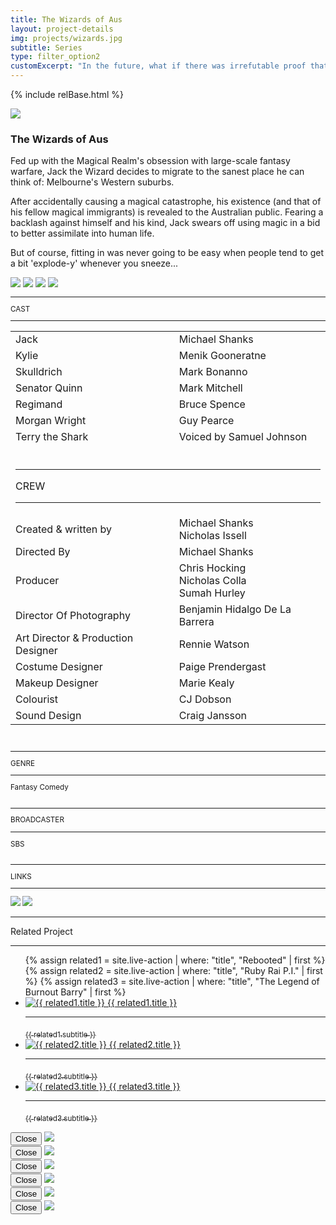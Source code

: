 ```yaml
---
title: The Wizards of Aus
layout: project-details
img: projects/wizards.jpg
subtitle: Series
type: filter_option2
customExcerpt: "In the future, what if there was irrefutable proof that God was real? Or when aliens finally invaded Earth, what if they came for our jet-skis? And what would happen if it was discovered that the fabric of reality could be hacked to spawn infinite ducks?"
---
```


{% include relBase.html %}

<style> #gallery img {aspect-ratio: 16/9;}</style>
 <div id="heroImage">
        <img src="{{relBase}}img/gallery/wizards1.jpg"></div>
 <section id="details">
    <article><span id="main-detail">
      <h1>The Wizards of Aus</h1><p>Fed up with the Magical Realm&#39;s obsession with large-scale fantasy warfare, Jack the Wizard decides to migrate to the sanest place he can think of: Melbourne&#39;s Western suburbs.</p>
<p>
        After accidentally causing a magical catastrophe, his existence (and that of his fellow magical immigrants) is revealed to the Australian public. Fearing a backlash against himself and his kind, Jack swears off using magic in a bid to better assimilate into human life.  </p>
        <p>
        But of course, fitting in was never going to be easy when people tend to get a bit &#39;explode-y&#39; whenever you sneeze...</p>
        <div id="gallery">
        <img src="{{relBase}}img/gallery/wizards2.jpg" id="img2" data-hystmodal="#myModal2">
        <img src="{{relBase}}img/gallery/wizards3.jpg" id="img2" data-hystmodal="#myModal3">
        <img src="{{relBase}}img/gallery/wizards4.jpg" id="img2" data-hystmodal="#myModal4">
        <img src="{{relBase}}img/gallery/wizards5.jpg" id="img5" data-hystmodal="#myModal5">
      </div></span>
      <sub>
        <hr>CAST
        <hr>
        <table>
          <tr><td>Jack</td><td>Michael Shanks</td></tr>
          <tr><td>Kylie</td><td>Menik Gooneratne</td></tr>
          <tr><td>Skulldrich</td><td>Mark Bonanno</td></tr>
          <tr><td>Senator Quinn</td><td>Mark Mitchell</td></tr>
          <tr><td>Regimand</td><td>Bruce Spence</td></tr>
          <tr><td>Morgan Wright</td><td>Guy Pearce</td></tr>
          <tr><td>Terry the Shark</td><td>Voiced by Samuel Johnson</td></tr>
          <tr><td colspan="2"><br><hr>CREW
            <hr></td></tr>
        <tr><td>Created & written by</td><td>
        Michael Shanks<br> Nicholas Issell</td></tr>
        <tr><td>
        Directed By</td><td>Michael Shanks</td></tr><tr><td>
        Producer</td><td>Chris Hocking<br>Nicholas Colla <br> Sumah Hurley</td></tr><tr><td>
        Director Of Photography</td><td>
        Benjamin Hidalgo De La Barrera</td></tr><tr><td>
        Art Director & Production Designer</td><td>Rennie Watson</td></tr><tr><td>
        Costume Designer</td><td>Paige Prendergast</td></tr><tr><td>
        Makeup Designer</td><td>Marie Kealy</td></tr><tr><td>
        Colourist</td><td>CJ Dobson</td></tr><tr><td>
        Sound Design</td><td>Craig Jansson</td></tr></table>  <br>
        <hr>GENRE
        <hr>
        Fantasy Comedy<br>
        <br> 
        <hr>BROADCASTER
        <hr>
        SBS<br><br>
        <hr>LINKS
        <hr> <a href="https://www.youtube.com/watch?v=yv3DedNXN4o&list=PLJSMFXYSojXotCa_NrjYM54ICmSmmCygg&ab_channel=timtimfed" target="_blank"><img src="{{relBase}}img/social/youtube.svg" class="youtube"></a>
        <a href="https://www.imdb.com/title/tt5260254/" target="_blank"><img src="{{relBase}}img/social/imdb.svg" class="imdb"></a>
      </sub>
    </article>
    <div id="related">
      <hr>
      Related Project
      <hr>
      <ul>
      {% assign related1 = site.live-action | where: "title", "Rebooted" | first %}
      {% assign related2 = site.live-action | where: "title", "Ruby Rai P.I." | first %}
      {% assign related3 = site.live-action | where: "title", "The Legend of Burnout Barry" | first %}
      <li>
        <a href="{{ related1.url | relative_url }}">
          <img src="{{ relBase }}img/{{ related1.img }}" alt="{{ related1.title }}">
          {{ related1.title }}
          <hr>
          <sub>{{ related1.subtitle }}</sub>
        </a>
      </li>
      <li>
        <a href="{{ related2.url | relative_url }}">
          <img src="{{ relBase }}img/{{ related2.img }}" alt="{{ related2.title }}">
          {{ related2.title }}
          <hr>
          <sub>{{ related2.subtitle }}</sub>
        </a>
      </li>
      <li>
        <a href="{{ related3.url | relative_url }}">
          <img src="{{ relBase }}img/{{ related3.img }}" alt="{{ related3.title }}">
          {{ related3.title }}
          <hr>
          <sub>{{ related3.subtitle }}</sub>
        </a>
      </li>
      </ul>
    </div>

  </section>

<div class="hystmodal" id="myModal2" aria-hidden="true">
    <div class="hystmodal__wrap">
        <div class="hystmodal__window" role="dialog" aria-modal="true">
            <button data-hystclose class="hystmodal__close">Close</button>
            <!-- You modal HTML markup -->
        <img src="{{ relBase }}img/gallery/wizards2.jpg" id="img2">
        </div>
    </div>
</div>

<div class="hystmodal" id="myModal3" aria-hidden="true">
    <div class="hystmodal__wrap">
        <div class="hystmodal__window" role="dialog" aria-modal="true">
            <button data-hystclose class="hystmodal__close">Close</button>
            <!-- You modal HTML markup -->
        <img src="{{ relBase }}img/gallery/wizards3.jpg" id="img3">
        </div>
    </div>
</div>
<div class="hystmodal" id="myModal4" aria-hidden="true">
    <div class="hystmodal__wrap">
        <div class="hystmodal__window" role="dialog" aria-modal="true">
            <button data-hystclose class="hystmodal__close">Close</button>
            <!-- You modal HTML markup -->
        <img src="{{ relBase }}img/gallery/wizards4.jpg" id="img4">
        </div>
    </div>
</div>
<div class="hystmodal" id="myModal5" aria-hidden="true">
    <div class="hystmodal__wrap">
        <div class="hystmodal__window" role="dialog" aria-modal="true">
            <button data-hystclose class="hystmodal__close">Close</button>
            <!-- You modal HTML markup -->
        <img src="{{ relBase }}img/gallery/wizards5.jpg" id="img5">
        </div>
    </div>
</div>
<div class="hystmodal" id="myModal6" aria-hidden="true">
    <div class="hystmodal__wrap">
        <div class="hystmodal__window" role="dialog" aria-modal="true">
            <button data-hystclose class="hystmodal__close">Close</button>
            <!-- You modal HTML markup -->
        <img src="{{ relBase }}img/gallery/wizards6.jpg" id="img6">
        </div>
    </div>
</div>
<div class="hystmodal" id="myModal7" aria-hidden="true">
    <div class="hystmodal__wrap">
        <div class="hystmodal__window" role="dialog" aria-modal="true">
            <button data-hystclose class="hystmodal__close">Close</button>
            <!-- You modal HTML markup -->
        <img src="{{ relBase }}img/gallery/wizards7.jpg" id="img7">
        </div>
    </div>
</div>
  <div id="gradient"></div>
